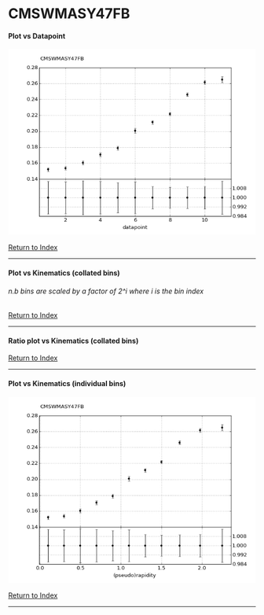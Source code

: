 CMSWMASY47FB
============
#### Plot vs Datapoint 
[![CMSWMASY47FB datapoints](CMSWMASY47FB.png)](CMSWMASY47FB.pdf) 

[Return to Index](../index.html)

------------- 
#### Plot vs Kinematics (collated bins) 
###### n.b bins are scaled by a factor of 2^i where i is the bin index  
      
[Return to Index](../index.html)

------------- 
#### Ratio plot vs Kinematics (collated bins) 
      
[Return to Index](../index.html)

------------- 
#### Plot vs Kinematics (individual bins) 
[![CMSWMASY47FB_0_0](CMSWMASY47FB_0_0.png)](CMSWMASY47FB_0_0.pdf)
      
[Return to Index](../index.html)

------------- 
